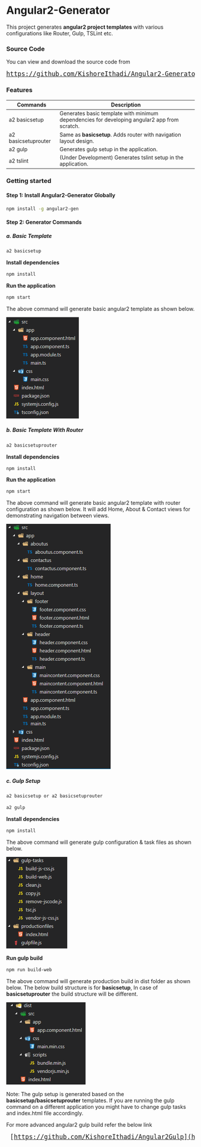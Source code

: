 # Angular2-Generator

This project generates **angular2 project templates** with various configurations like Router, Gulp, TSLint etc.

### Source Code

You can view and download the source code from


<big><pre>
<a href="https://github.com/KishoreIthadi/Angular2-Generator" rel="nofollow"  target="_blank">https://github.com/KishoreIthadi/Angular2-Generator</a>
</pre></big>


### Features

| Commands             | Description                                                                                  |
|----------------------|----------------------------------------------------------------------------------------------|
| a2 basicsetup        | Generates basic template with minimum dependencies for developing angular2 app from scratch. |
| a2 basicsetuprouter  | Same as **basicsetup**. Adds router with navigation layout design.                           |
| a2 gulp              | Generates gulp setup in the application.                                                     |
| a2 tslint            | (Under Development) Generates tslint setup in the application.                               |

### Getting started

#### Step 1: Install Angular2-Generator Globally

```bash
npm install -g angular2-gen
```

#### Step 2: Generator Commands

##### a. Basic Template

```bash
a2 basicsetup
```

**Install dependencies**
```bash
npm install
```

**Run the application**

```bash
npm start
```

The above command will generate basic angular2 template as shown below.

![Alt text](https://github.com/KishoreIthadi/Angular2-Generator/blob/master/readmefiles/images/basicSetup.png?raw=true "Basic Setup")


##### b. Basic Template With Router

```bash
a2 basicsetuprouter
```

**Install dependencies**
```bash
npm install
```

**Run the application**

```bash
npm start
```

The above command will generate basic angular2 template with router configuration as shown below. It will add Home, About & Contact views for demonstrating navigation between views.

![Alt text](https://github.com/KishoreIthadi/Angular2-Generator/blob/master/readmefiles/images/basicSetupRouter.png?raw=true "Basic Router Setup")

##### c. Gulp Setup

```bash
a2 basicsetup or a2 basicsetuprouter
```

```bash
a2 gulp
```

**Install dependencies**
```bash
npm install
```

The above command will generate gulp configuration & task files as shown below.

![Alt text](https://github.com/KishoreIthadi/Angular2-Generator/blob/master/readmefiles/images/gulpSetup.png?raw=true "Gulp Setup")


**Run gulp build**

```bash
npm run build-web
```

The above command will generate production build in dist folder as shown below. The below build structure is for **basicsetup**, In case of **basicsetuprouter** the build structure will be different.

![Alt text](https://github.com/KishoreIthadi/Angular2-Generator/blob/master/readmefiles/images/gulpDist.png?raw=true "Gulp Build")

Note: The gulp setup is generated based on the **basicsetup/basicsetuprouter** templates. If you are running the gulp command on a different application you might have to change gulp tasks and index.html file accordingly.

For more advanced angular2 gulp build refer the below link

<big><pre>
[https://github.com/KishoreIthadi/Angular2Gulp](https://github.com/KishoreIthadi/Angular2Gulp)
</pre></big>


